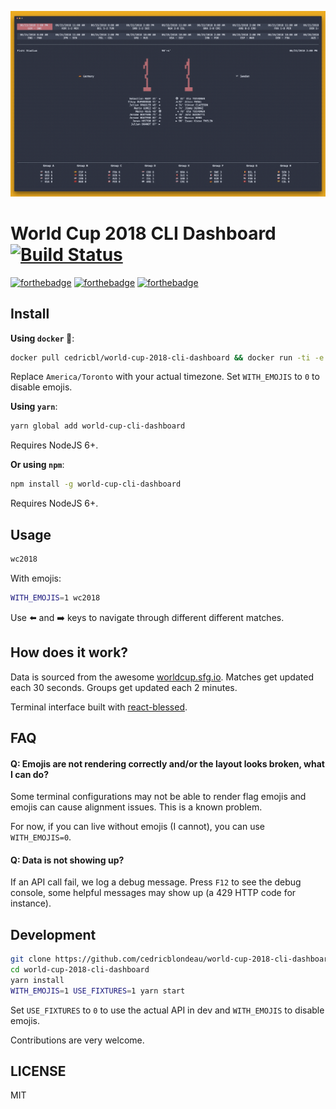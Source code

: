 ![screenshot](https://raw.githubusercontent.com/cedricblondeau/world-cup-2018-cli-dashboard/master/screenshot.gif)

# World Cup 2018 CLI Dashboard [![Build Status](https://travis-ci.org/cedricblondeau/world-cup-2018-cli-dashboard.svg?branch=master)](https://travis-ci.org/cedricblondeau/world-cup-2018-cli-dashboard)

[![forthebadge](https://forthebadge.com/images/badges/built-with-love.svg)](https://forthebadge.com) [![forthebadge](https://forthebadge.com/images/badges/kinda-sfw.svg)](https://forthebadge.com) [![forthebadge](https://forthebadge.com/images/badges/uses-js.svg)](https://forthebadge.com)

## Install

**Using `docker` 🐳**:

```bash
docker pull cedricbl/world-cup-2018-cli-dashboard && docker run -ti -e TZ=America/Toronto -e WITH_EMOJIS=1 cedricbl/world-cup-2018-cli-dashboard
```

Replace `America/Toronto` with your actual timezone. Set `WITH_EMOJIS` to `0` to disable emojis.

**Using `yarn`**:

```bash
yarn global add world-cup-cli-dashboard
```

Requires NodeJS 6+.

**Or using `npm`**:

```bash
npm install -g world-cup-cli-dashboard
```

Requires NodeJS 6+.

## Usage

```bash
wc2018
```

With emojis:

```bash
WITH_EMOJIS=1 wc2018
```

Use ⬅️  and ➡️  keys to navigate through different different matches.

## How does it work?

Data is sourced from the awesome [worldcup.sfg.io](http://worldcup.sfg.io/). Matches get updated each 30 seconds. Groups get updated each 2 minutes.

Terminal interface built with [react-blessed](https://github.com/Yomguithereal/react-blessed).

## FAQ

#### Q: Emojis are not rendering correctly and/or the layout looks broken, what I can do?

Some terminal configurations may not be able to render flag emojis and emojis can cause alignment issues. This is a known problem.

For now, if you can live without emojis (I cannot), you can use `WITH_EMOJIS=0`.

#### Q: Data is not showing up?

If an API call fail, we log a debug message. Press `F12` to see the debug console, some helpful messages may show up (a 429 HTTP code for instance).

## Development

```bash
git clone https://github.com/cedricblondeau/world-cup-2018-cli-dashboard
cd world-cup-2018-cli-dashboard
yarn install
WITH_EMOJIS=1 USE_FIXTURES=1 yarn start
```

Set `USE_FIXTURES` to `0` to use the actual API in dev and `WITH_EMOJIS` to disable emojis.

Contributions are very welcome.

## LICENSE

MIT
